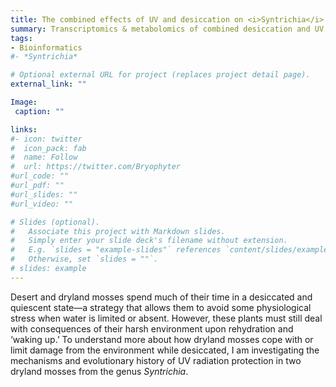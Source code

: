 ```yaml
---
title: The combined effects of UV and desiccation on <i>Syntrichia</i>
summary: Transcriptomics & metabolomics of combined desiccation and UV stress on two species
tags:
- Bioinformatics
#- *Syntrichia*

# Optional external URL for project (replaces project detail page).
external_link: ""

Image: 
 caption: ""

links:
#- icon: twitter
#  icon_pack: fab
#  name: Follow
#  url: https://twitter.com/Bryophyter
#url_code: ""
#url_pdf: ""
#url_slides: ""
#url_video: ""

# Slides (optional).
#   Associate this project with Markdown slides.
#   Simply enter your slide deck's filename without extension.
#   E.g. `slides = "example-slides"` references `content/slides/example-slides.md`.
#   Otherwise, set `slides = ""`.
# slides: example
---
```


Desert and dryland mosses spend much of their time in a desiccated and quiescent state—a strategy that allows them to avoid some physiological stress when water is limited or absent. However, these plants must still deal with consequences of their harsh environment upon rehydration and ‘waking up.’ To understand more about how dryland mosses cope with or limit damage from the environment while desiccated, I am investigating the mechanisms and evolutionary history of UV radiation protection in two dryland mosses from the genus *Syntrichia*.
